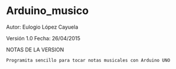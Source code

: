 # Arduino_musico

Autor: Eulogio López Cayuela

Versión 1.0    Fecha: 26/04/2015


NOTAS DE LA VERSION

    Programita sencillo para tocar notas musicales con Arduino UNO
